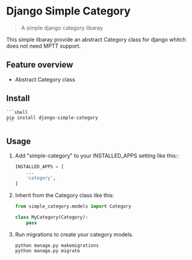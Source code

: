 # Django Simple Category

> A simple django category libaray

This simple libaray provide an abstract Category class for django whitch does not need MPTT support.

## Feature overview

- Abstract Category class

## Install

    ```shell
    pip install django-simple-category
    ```

## Usage

1. Add "simple-category" to your INSTALLED_APPS setting like this::

    ```python
    INSTALLED_APPS = [
        ...
        'category',
    ]
    ```

2. Inherit from the Category class like this:

    ```python
    from simple_category.models import Category

    class MyCategory(Category):
        pass
    ```

3. Run migrations to create your category models.

    ```shell
    python manage.py makemigrations
    python manage.py migrate
    ```
